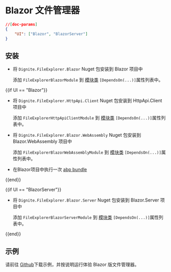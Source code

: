 # Blazor 文件管理器

````json
//[doc-params]
{
    "UI": ["Blazor", "BlazorServer"]
}
````

## 安装

- 将 `Dignite.FileExplorer.Blazor` Nuget 包安装到 Blazor 项目中

    添加 `FileExplorerBlazorModule` 到 [模块类](https://docs.abp.io/en/abp/latest/Module-Development-Basics) `[DependsOn(...)]`属性列表中。

{{if UI == "Blazor"}}

- 将 `Dignite.FileExplorer.HttpApi.Client` Nuget 包安装到 HttpApi.Client 项目中

    添加 `FileExplorerHttpApiClientModule` 到 [模块类](https://docs.abp.io/en/abp/latest/Module-Development-Basics) `[DependsOn(...)]`属性列表中。

- 将 `Dignite.FileExplorer.Blazor.WebAssembly` Nuget 包安装到 Blazor.WebAssembly 项目中

    添加 `FileExplorerBlazorWebAssemblyModule` 到 [模块类](https://docs.abp.io/en/abp/latest/Module-Development-Basics) `[DependsOn(...)]`属性列表中。

- 在Blazor项目中执行一次 [abp bundle](https://docs.abp.io/en/abp/latest/CLI#bundle)

{{end}}

{{if UI == "BlazorServer"}}

- 将 `Dignite.FileExplorer.Blazor.Server` Nuget 包安装到 Blazor.Server 项目中

    添加 `FileExplorerBlazorServerModule` 到 [模块类](https://docs.abp.io/en/abp/latest/Module-Development-Basics) `[DependsOn(...)]`属性列表中。

{{end}}

## 示例

请前往 [Github](https://github.com/dignite-projects/dignite-abp/tree/main/samples/FileExplorerSample)下载示例，并按说明运行体验 Blazor 版文件管理器。

